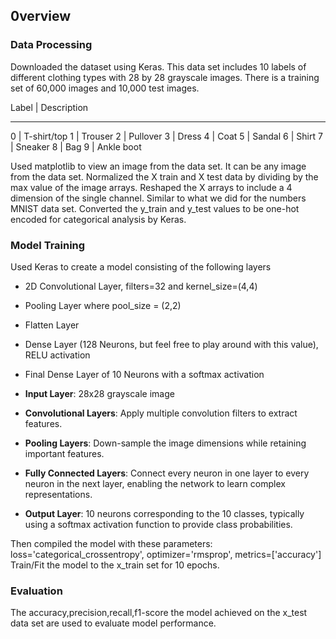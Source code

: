 ## 0verview

### Data Processing
Downloaded the dataset using Keras.
This data set includes 10 labels of different clothing types with 28 by 28 grayscale images. There is a training set of 60,000 images and 10,000 test images.

Label | Description
-----   -----------
0 | T-shirt/top
1 | Trouser
2	| Pullover
3	| Dress
4	| Coat
5	| Sandal
6	| Shirt
7	| Sneaker
8	| Bag
9	| Ankle boot
  
Used matplotlib to view an image from the data set. It can be any image from the data set.
Normalized the X train and X test data by dividing by the max value of the image arrays.
Reshaped the X arrays to include a 4 dimension of the single channel. Similar to what we did for the numbers MNIST data set.
Converted the y_train and y_test values to be one-hot encoded for categorical analysis by Keras.

### Model Training
Used Keras to create a model consisting of the following layers
  - 2D Convolutional Layer, filters=32 and kernel_size=(4,4)

  - Pooling Layer where pool_size = (2,2)

  - Flatten Layer

  - Dense Layer (128 Neurons, but feel free to play around with this value), RELU activation

  - Final Dense Layer of 10 Neurons with a softmax activation
    
- **Input Layer**: 28x28 grayscale image
- **Convolutional Layers**: Apply multiple convolution filters to extract features.
- **Pooling Layers**: Down-sample the image dimensions while retaining important features.
- **Fully Connected Layers**: Connect every neuron in one layer to every neuron in the next layer, enabling the network to learn complex representations.
- **Output Layer**: 10 neurons corresponding to the 10 classes, typically using a softmax activation function to provide class probabilities.
  
Then compiled the model with these parameters: loss='categorical_crossentropy', optimizer='rmsprop', metrics=['accuracy']
Train/Fit the model to the x_train set for 10 epochs.

### Evaluation
The accuracy,precision,recall,f1-score the model achieved on the x_test data set are used to evaluate model performance.
